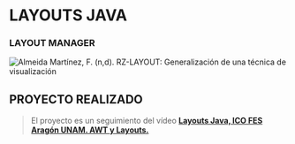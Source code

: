 # LAYOUTS JAVA

### LAYOUT MANAGER
![Almeida Martínez, F. (n,d). RZ-LAYOUT: Generalización de una técnica de visualización](https://www.researchgate.net/profile/Francisco-Almeida-Martinez/publication/31553158/figure/fig12/AS:341582336282633@1458450983401/Figura-415-Diagrama-de-integracion-del-RZ-Layout-en-la-jerarquia-de-los-layouts-de-Java.png)
## PROYECTO REALIZADO
> El proyecto es un seguimiento del vídeo [**Layouts Java, ICO FES Aragón UNAM. AWT y Layouts.**](https://youtu.be/bKoCtHbOKXU)
